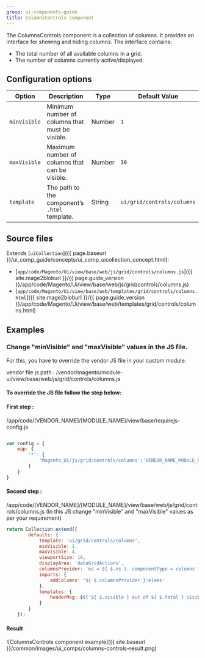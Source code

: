 ```yaml
---
group: ui-components-guide
title: ColumnsControls component
---
```


The ColumnsControls component is a collection of columns. It provides an interface for showing and hiding columns. The interface contains:

*  The total number of all available columns in a grid.
*  The number of columns currently active/displayed.

## Configuration options

| Option | Description | Type | Default Value |
| --- | --- | --- | --- |
| `minVisible` | Minimum number of columns that must be visible. | Number | `1` |
| `maxVisible` | Maximum number of columns that can be visible. | Number | `30` |
| `template` | The path to the component’s `.html` template. | String | `ui/grid/controls/columns` |

## Source files

Extends [`uiCollection`]({{ page.baseurl }}/ui_comp_guide/concepts/ui_comp_uicollection_concept.html):

*  [`app/code/Magento/Ui/view/base/web/js/grid/controls/columns.js`]({{ site.mage2bloburl }}/{{ page.guide_version }}/app/code/Magento/Ui/view/base/web/js/grid/controls/columns.js)
*  [`app/code/Magento/Ui/view/base/web/templates/grid/controls/columns.html`]({{ site.mage2bloburl }}/{{ page.guide_version }}/app/code/Magento/Ui/view/base/web/templates/grid/controls/columns.html)

## Examples

### Change "minVisible" and "maxVisible" values in the JS file.

For this, you have to override the vendor JS file in your custom module.

vendor file js path :
/vendor/magento/module-ui/view/base/web/js/grid/controls/columns.js

#### To override the JS file follow the step below:

#### First step :
/app/code/[VENDOR_NAME]/[MODULE_NAME]/view/base/requirejs-config.js

```js

var config = {
    map: {
        '*': {
            'Magento_Ui/js/grid/controls/columns':'VENDOR_NAME_MODULE_NAME/js/grid/controls/columns'
        }
    }
}

```

#### Second step :
/app/code/[VENDOR_NAME]/[MODULE_NAME]/view/base/web/js/grid/controls/columns.js
(In this JS change "minVisible" and "maxVisible" values as per your requirement)

```js
return Collection.extend({
        defaults: {
            template: 'ui/grid/controls/columns',
            minVisible: 1,
            maxVisible: 4,
            viewportSize: 18,
            displayArea: 'dataGridActions',
            columnsProvider: 'ns = ${ $.ns }, componentType = columns',
            imports: {
                addColumns: '${ $.columnsProvider }:elems'
            },
            templates: {
                headerMsg: $t('${ $.visible } out of ${ $.total } visible')
            }
        }
    });
```

#### Result

![ColumnsControls component example]({{ site.baseurl }}/common/images/ui_comps/columns-controls-result.png)

